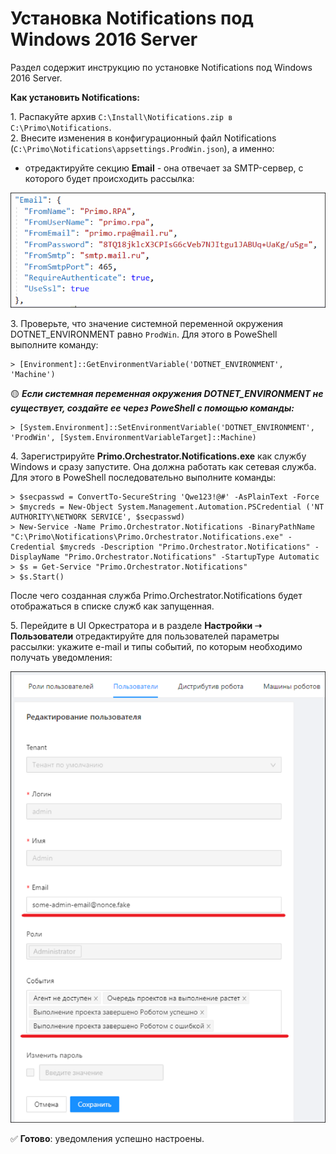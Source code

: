 # Установка Notifications под Windows 2016 Server
Раздел содержит инструкцию по установке Notifications под Windows 2016 Server.

**Как установить Notifications:**

1\. Распакуйте архив `C:\Install\Notifications.zip в C:\Primo\Notifications`.\
2\. Внесите изменения в конфигурационный файл Notifications (`C:\Primo\Notifications\appsettings.ProdWin.json`), а именно:
    
  * отредактируйте секцию **Email** - она отвечает за SMTP-сервер, с которого будет происходить рассылка:

![](<../../../.gitbook/assets/install-notifications-1.png>)

3\. Проверьте, что значение системной переменной окружения DOTNET_ENVIRONMENT равно `ProdWin`. Для этого в PoweShell выполните команду:
```
> [Environment]::GetEnvironmentVariable('DOTNET_ENVIRONMENT', 'Machine')
```
:yellow_circle: ***Если системная переменная окружения DOTNET_ENVIRONMENT не существует, создайте ее через PoweShell с помощью команды:***
```
> [System.Environment]::SetEnvironmentVariable('DOTNET_ENVIRONMENT', 'ProdWin', [System.EnvironmentVariableTarget]::Machine)
```
4\. Зарегистрируйте **Primo.Orchestrator.Notifications.exe** как службу Windows и сразу запустите. Она должна работать как сетевая служба. Для этого в PoweShell последовательно выполните команды:
```
> $secpasswd = ConvertTo-SecureString 'Qwe123!@#' -AsPlainText -Force 
> $mycreds = New-Object System.Management.Automation.PSCredential ('NT AUTHORITY\NETWORK SERVICE', $secpasswd)  
> New-Service -Name Primo.Orchestrator.Notifications -BinaryPathName "C:\Primo\Notifications\Primo.Orchestrator.Notifications.exe" -Credential $mycreds -Description "Primo.Orchestrator.Notifications" -DisplayName "Primo.Orchestrator.Notifications" -StartupType Automatic 
> $s = Get-Service "Primo.Orchestrator.Notifications"
> $s.Start()
```
После чего созданная служба Primo.Orchestrator.Notifications будет отображаться в списке служб как запущенная.

5\. Перейдите в UI Оркестратора и в разделе **Настройки ➝ Пользователи** отредактируйте для пользователей параметры рассылки: укажите e-mail и типы событий, по которым необходимо получать уведомления:

![](<../../../.gitbook/assets/install-notifications-2.png>)

:white_check_mark: **Готово**: уведомления успешно настроены.
